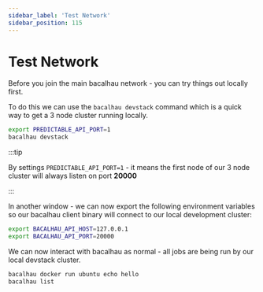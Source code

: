 ```yaml
---
sidebar_label: 'Test Network'
sidebar_position: 115
---
```


# Test Network

Before you join the main bacalhau network - you can try things out locally first.

To do this we can use the `bacalhau devstack` command which is a quick way to get a 3 node cluster running locally.

```bash
export PREDICTABLE_API_PORT=1
bacalhau devstack
```

:::tip

By settings `PREDICTABLE_API_PORT=1` - it means the first node of our 3 node cluster will always listen on port **20000**

:::

In another window - we can now export the following environment variables so our bacalhau client binary will connect to our local development cluster:

```bash
export BACALHAU_API_HOST=127.0.0.1
export BACALHAU_API_PORT=20000
```

We can now interact with bacalhau as normal - all jobs are being run by our local devstack cluster.

```bash
bacalhau docker run ubuntu echo hello
bacalhau list
```

